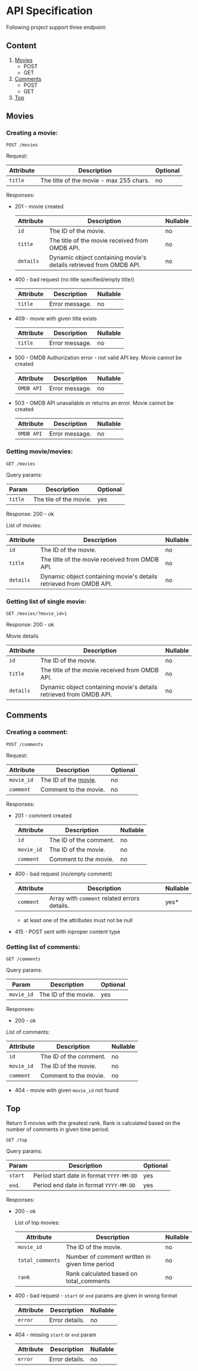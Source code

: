 # API Specification 
Following project support three endpoint:

## Content
1. [Movies](#movies)
    - POST
    - GET
2. [Comments](#comments)
    - POST
    - GET
3. [Top](#top)

## Movies

### Creating a movie:
```POST /movies```

Request:

  | Attribute                | Description                                                                        | Optional |
  | ------------------------ | ---------------------------------------------------------------------------------- | -------- |
  | `title`                  | The title of the movie - max 255 chars.                                            | no       |

Responses:
- 201 - movie created

  | Attribute                | Description                                                                        | Nullable |
  | ------------------------ | ---------------------------------------------------------------------------------- | -------- |
  | `id`                     | The ID of the movie.                                                               | no       |
  | `title`                  | The title of the movie received from OMDB API.                                     | no       |
  | `details`                | Dynamic object containing movie's details retrieved from OMDB API.                 | no       |

- 400 - bad request (no title specified/empty title/)

  | Attribute                | Description                                                                        | Nullable |
  | ------------------------ | ---------------------------------------------------------------------------------- | -------- |
  | `title`                  | Error message.                                                                     | no       |
- 409 - movie with given title exists

  | Attribute                | Description                                                                        | Nullable |
  | ------------------------ | ---------------------------------------------------------------------------------- | -------- |
  | `title`                  | Error message.                                                                     | no       |
- 500 - OMDB Authorization error - not valid API key. Movie cannot be created

  | Attribute                | Description                                                                        | Nullable |
  | ------------------------ | ---------------------------------------------------------------------------------- | -------- |
  | `OMDB API`               | Error message.                                                                     | no       |
- 503 - OMDB API unavailable or returns an error. Movie cannot be created

  | Attribute                | Description                                                                        | Nullable |
  | ------------------------ | ---------------------------------------------------------------------------------- | -------- |
  | `OMDB API`               | Error message.                                                                     | no       |

### Getting movie/movies:
```GET /movies```

Query params:

  | Param                    | Description                                                                        | Optional |
  | ------------------------ | ---------------------------------------------------------------------------------- | -------- |
  | `title`                  | The tile of the movie.                                                             | yes      |

Response:
200 - ok

List of movies:

  | Attribute                | Description                                                                        | Nullable |
  | ------------------------ | ---------------------------------------------------------------------------------- | -------- |
  | `id`                     | The ID of the movie.                                                               | no       |
  | `title`                  | The title of the movie received from OMDB API.                                     | no       |
  | `details`                | Dynamic object containing movie's details retrieved from OMDB API.                 | no       |

### Getting list of single movie:

```GET /movies/?movie_id=1```

Response:
200 - ok

Movie details 

  | Attribute                | Description                                                                        | Nullable |
  | ------------------------ | ---------------------------------------------------------------------------------- | -------- |
  | `id`                     | The ID of the movie.                                                               | no       |
  | `title`                  | The title of the movie received from OMDB API.                                     | no       |
  | `details`                | Dynamic object containing movie's details retrieved from OMDB API.                 | no       |

## Comments

### Creating a comment:

```POST /comments```

Request:

  | Attribute                | Description                                                                        | Optional |
  | ------------------------ | ---------------------------------------------------------------------------------- | -------- |
  | `movie_id`               | The ID of the [movie](#movies).                                                    | no       |
  | `comment`                | Comment to the movie.                                                              | no       |

Responses:
* 201 - comment created
  
  | Attribute                | Description                                                                        | Nullable |
  | ------------------------ | ---------------------------------------------------------------------------------- | -------- |
  | `id`                     | The ID of the comment.                                                             | no       |
  | `movie_id`               | The ID of the movie.                                                               | no       |
  | `comment`                | Comment to the movie.                                                              | no       |
* 400 - bad request (no/empty comment)

  | Attribute                | Description                                                                        | Nullable |
  | ------------------------ | ---------------------------------------------------------------------------------- | -------- |
  | `comment`                | Array with `comment` related errors details.                                       | yes*     |
  
  * at least one of the attributes must not be null
  
* 415 - POST sent with inproper content type

### Getting list of comments:

```GET /comments```

Query params:

  | Param                    | Description                                                                        | Optional |
  | ------------------------ | ---------------------------------------------------------------------------------- | -------- |
  | `movie_id`               | The ID of the movie.                                                               | yes      |

Responses:
* 200 - ok

List of comments:
  
  | Attribute                | Description                                                                        | Nullable |
  | ------------------------ | ---------------------------------------------------------------------------------- | -------- |
  | `id`                     | The ID of the comment.                                                             | no       |
  | `movie_id`               | The ID of the movie.                                                               | no       |
  | `comment`                | Comment to the movie.                                                              | no       |
* 404 - movie with given `movie_id` not found

## Top

Return 5 movies with the greatest rank. Rank is calculated based on the number of comments in given time period.

```GET /top```

Query params:

  | Param                    | Description                                                                        | Optional |
  | ------------------------ | ---------------------------------------------------------------------------------- | -------- |
  | `start`                  | Period start date in format `YYYY-MM-DD`                                           | yes      |
  | `end`.                   | Period end date in format `YYYY-MM-DD`                                             | yes      |

Responses:
* 200 - ok

  List of top movies:
  
  | Attribute                | Description                                                                        | Nullable |
  | ------------------------ | ---------------------------------------------------------------------------------- | -------- |
  | `movie_id`               | The ID of the movie.                                                               | no       |
  | `total_comments`         | Number of comment written in given time period                                     | no       |
  | `rank`                   | Rank calculated based on total_comments                                            | no       |
  
* 400 - bad request - `start` or `end` params are given in wrong format

  | Attribute                | Description                                                                        | Nullable |
  | ------------------------ | ---------------------------------------------------------------------------------- | -------- |
  | `error`                  | Error details.                                                                     | no       |
 
* 404 - missing `start` or `end` param

  | Attribute                | Description                                                                        | Nullable |
  | ------------------------ | ---------------------------------------------------------------------------------- | -------- |
  | `error`                  | Error details.                                                                     | no       |
